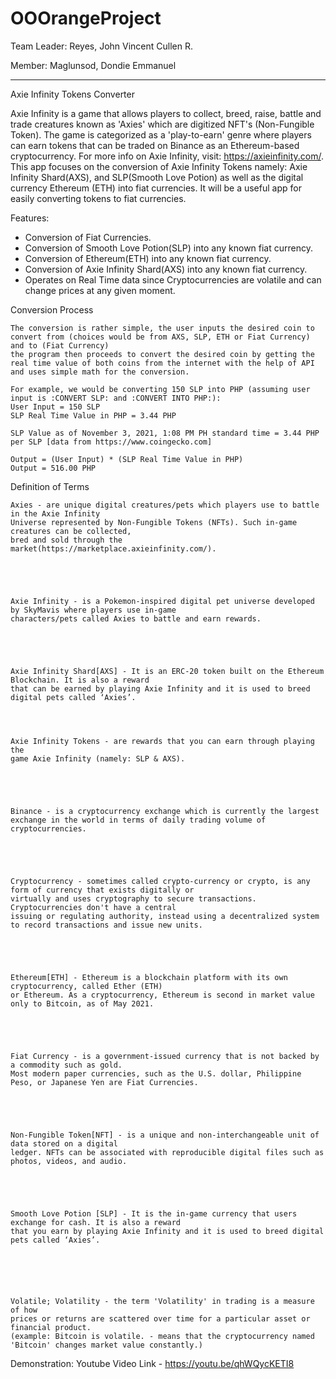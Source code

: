 # OOOrangeProject
Team Leader: Reyes, John Vincent Cullen R.

Member: Maglunsod, Dondie Emmanuel 

-----------------------------------------------------------

 Axie Infinity Tokens Converter



Axie Infinity is a game that allows players to collect, breed, raise, battle and trade creatures known as 'Axies' which are digitized NFT's (Non-Fungible Token). The game is categorized as a 'play-to-earn' genre where players can earn tokens that can be traded on Binance as an Ethereum-based cryptocurrency. For more info on Axie Infinity, visit: https://axieinfinity.com/. This app focuses on the conversion of Axie Infinity Tokens namely: Axie Infinity Shard(AXS), and SLP(Smooth Love Potion) as well as the digital currency Ethereum (ETH) into fiat currencies. It will be a useful app for easily converting tokens to fiat currencies.



Features:
- Conversion of Fiat Currencies.
- Conversion of Smooth Love Potion(SLP) into any known fiat currency.
- Conversion of Ethereum(ETH) into any known fiat currency.
- Conversion of Axie Infinity Shard(AXS) into any known fiat currency.
- Operates on Real Time data since Cryptocurrencies are volatile and can change prices at any given moment.


Conversion Process

	The conversion is rather simple, the user inputs the desired coin to convert from (choices would be from AXS, SLP, ETH or Fiat Currency) and to (Fiat Currency)
	the program then proceeds to convert the desired coin by getting the real time value of both coins from the internet with the help of API and uses simple math for the conversion. 

	For example, we would be converting 150 SLP into PHP (assuming user input is :CONVERT SLP: and :CONVERT INTO PHP:):
	User Input = 150 SLP
	SLP Real Time Value in PHP = 3.44 PHP

	SLP Value as of November 3, 2021, 1:08 PM PH standard time = 3.44 PHP per SLP [data from https://www.coingecko.com]

	Output = (User Input) * (SLP Real Time Value in PHP)
	Output = 516.00 PHP
	
	
Definition of Terms
	
	Axies - are unique digital creatures/pets which players use to battle in the Axie Infinity 
	Universe represented by Non-Fungible Tokens (NFTs). Such in-game creatures can be collected, 
	bred and sold through the market(https://marketplace.axieinfinity.com/).
	
	
	
	
	
	Axie Infinity - is a Pokemon-inspired digital pet universe developed by SkyMavis where players use in-game 
	characters/pets called Axies to battle and earn rewards.
	
	
	
	
	
	Axie Infinity Shard[AXS] - It is an ERC-20 token built on the Ethereum Blockchain. It is also a reward 
	that can be earned by playing Axie Infinity and it is used to breed digital pets called ‘Axies’.

	
	
	
	Axie Infinity Tokens - are rewards that you can earn through playing the 
	game Axie Infinity (namely: SLP & AXS).
	
	
	
	
	
	Binance - is a cryptocurrency exchange which is currently the largest 
	exchange in the world in terms of daily trading volume of cryptocurrencies.
	
	
	
	
	
	Cryptocurrency - sometimes called crypto-currency or crypto, is any form of currency that exists digitally or 
	virtually and uses cryptography to secure transactions. Cryptocurrencies don't have a central 
	issuing or regulating authority, instead using a decentralized system to record transactions and issue new units.
	
	
	
	
	
	Ethereum[ETH] - Ethereum is a blockchain platform with its own cryptocurrency, called Ether (ETH) 
	or Ethereum. As a cryptocurrency, Ethereum is second in market value only to Bitcoin, as of May 2021.
	
	
	
	
	
	Fiat Currency - is a government-issued currency that is not backed by a commodity such as gold. 
	Most modern paper currencies, such as the U.S. dollar, Philippine Peso, or Japanese Yen are Fiat Currencies.
	
	
	
	
	
	Non-Fungible Token[NFT] - is a unique and non-interchangeable unit of data stored on a digital 
	ledger. NFTs can be associated with reproducible digital files such as photos, videos, and audio.
	
	
	
	
	
	Smooth Love Potion [SLP] - It is the in-game currency that users exchange for cash. It is also a reward 
	that you earn by playing Axie Infinity and it is used to breed digital pets called ‘Axies’.

	
	
	
	
	
	Volatile; Volatility - the term 'Volatility' in trading is a measure of how 
	prices or returns are scattered over time for a particular asset or financial product. 
	(example: Bitcoin is volatile. - means that the cryptocurrency named 'Bitcoin' changes market value constantly.)


Demonstration:
Youtube Video Link - https://youtu.be/qhWQycKETI8
